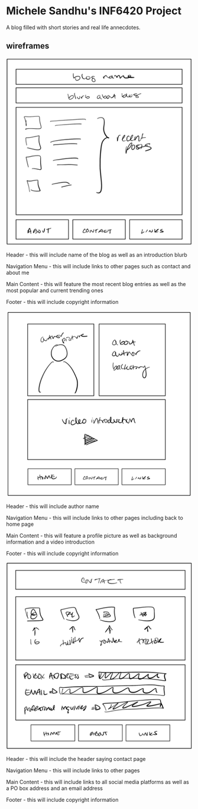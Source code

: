 
# Michele Sandhu's INF6420 Project

A blog filled with short stories and real life annecdotes.

## wireframes

![Wireframe of Landing Page](wireframes/homepage.jpg)

Header - this will include name of the blog as well as an introduction blurb

Navigation Menu - this will include links to other pages such as contact and about me

Main Content - this will feature the most recent blog entries as well as the most popular and current trending ones

Footer - this will include copyright information 

![Wireframe of About Page](wireframes/aboutpage.jpg)

Header - this will include author name

Navigation Menu - this will include links to other pages including  back to home page

Main Content - this will feature a profile picture as well as background information and a video introduction

Footer - this will include copyright information

![Wireframe of Contact Page](wireframes/contactpage.jpg)

Header - this will include the header saying contact page

Navigation Menu - this will include links to other pages

Main Content - this will include links to all social media platforms as well as a PO box address and an email address

Footer - this will include copyright information